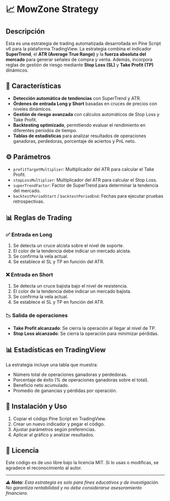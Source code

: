 # 📈 MowZone Strategy

## Descripción
Esta es una estrategia de trading automatizada desarrollada en Pine Script v6 para la plataforma TradingView. La estrategia combina el indicador **SuperTrend**, el **ATR (Average True Range)** y la **fuerza absoluta del mercado** para generar señales de compra y venta. Además, incorpora reglas de gestión de riesgo mediante **Stop Loss (SL)** y **Take Profit (TP)** dinámicos.

## 📌 Características
- **Detección automática de tendencias** con SuperTrend y ATR.
- **Órdenes de entrada Long y Short** basadas en cruces de precios con niveles dinámicos.
- **Gestión de riesgo avanzada** con cálculos automáticos de Stop Loss y Take Profit.
- **Backtesting optimizado**, permitiendo evaluar el rendimiento en diferentes períodos de tiempo.
- **Tablas de estadísticas** para analizar resultados de operaciones ganadoras, perdedoras, porcentaje de aciertos y PnL neto.

## ⚙️ Parámetros
- `profitTargetMultiplier`: Multiplicador del ATR para calcular el Take Profit.
- `stopLossMultiplier`: Multiplicador del ATR para calcular el Stop Loss.
- `superTrendFactor`: Factor de SuperTrend para determinar la tendencia del mercado.
- `backtestPeriodStart` / `backtestPeriodEnd`: Fechas para ejecutar pruebas retrospectivas.

## 📊 Reglas de Trading
### ✅ Entrada en Long
1. Se detecta un cruce alcista sobre el nivel de soporte.
2. El color de la tendencia debe indicar un mercado alcista.
3. Se confirma la vela actual.
4. Se establece el SL y TP en función del ATR.

### ❌ Entrada en Short
1. Se detecta un cruce bajista bajo el nivel de resistencia.
2. El color de la tendencia debe indicar un mercado bajista.
3. Se confirma la vela actual.
4. Se establece el SL y TP en función del ATR.

### 📉 Salida de operaciones
- **Take Profit alcanzado**: Se cierra la operación al llegar al nivel de TP.
- **Stop Loss alcanzado**: Se cierra la operación para minimizar pérdidas.

## 📊 Estadísticas en TradingView
La estrategia incluye una tabla que muestra:
- Número total de operaciones ganadoras y perdedoras.
- Porcentaje de éxito (% de operaciones ganadoras sobre el total).
- Beneficio neto acumulado.
- Promedio de ganancias y pérdidas por operación.

## 🚀 Instalación y Uso
1. Copiar el código Pine Script en TradingView.
2. Crear un nuevo indicador y pegar el código.
3. Ajustar parámetros según preferencias.
4. Aplicar al gráfico y analizar resultados.

## 📜 Licencia
Este código es de uso libre bajo la licencia MIT. Si lo usas o modificas, se agradece el reconocimiento al autor.

---
_⚠️ **Nota:** Esta estrategia es solo para fines educativos y de investigación. No garantiza rentabilidad y no debe considerarse asesoramiento financiero._

